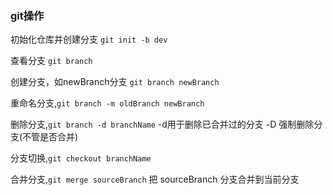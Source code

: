 ### git操作
初始化仓库并创建分支 `git init -b dev`

查看分支 `git branch`

创建分支，如newBranch分支 `git branch newBranch`

重命名分支,`git branch -m oldBranch newBranch`

删除分支,`git branch -d branchName` -d用于删除已合并过的分支 -D 强制删除分支(不管是否合并)

分支切换,`git checkout branchName`

合并分支,`git merge sourceBranch` 把 sourceBranch 分支合并到当前分支
